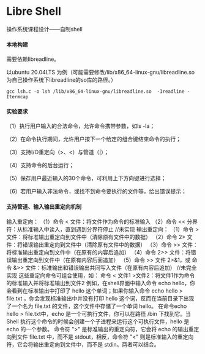 # Libre Shell

操作系统课程设计——自制shell

#### 本地构建

需要依赖libreadline。

以ubuntu 20.04LTS 为例（可能需要修改/lib/x86_64-linux-gnu/libreadline.so为自己操作系统下libreadline的so库的路径。）

```shell
gcc lsh.c -o lsh /lib/x86_64-linux-gnu/libreadline.so  -Ireadline -Itermcap
```



#### 实验要求

（1）执行用户输入的合法命令，允许命令携带参数，如ls -la；

（2）在命令执行期间，允许用户按下一个给定的组合键结束命令的执行；

（3）支持I/O重定向（>、<）与管道（|）；

（4）支持命令的后台运行；

（5）保存用户最近输入的30个命令，可利用上下方向键进行选择；

（6）若用户输入非法命令，或找不到命令要执行的文件等，给出错误提示；



#### 支持管道、输入输出重定向机制

输入重定向：
（1）命令 < 文件：将文件作为命令的标准输入
（2）命令 << 分界符：从标准输入中读入，直到遇到分界符停止  //未实现
输出重定向：
（1）命令 > 文件：将标准输出重定向到文件中（清除原有文件中的数据）
（2）命令 2> 文件：将错误输出重定向到文件中（清除原有文件中的数据）
（3）命令 >> 文件：将标准输出重定向到文件中（在原有的内容后追加）
（4）命令 2>> 文件：将错误输出重定向到文件中（在原有内容后面追加）
（5）命令 >> 文件 2>&1，或  命令 &>> 文件：标准输出和错误输出共同写入文件（在原有内容后追加） //未完全实现
这些重定向命令可组合使用，如：
命令 < 文件1 >文件2：将文件1作为命令的标准输入并将标准输出到文件2
例如，在shell界面中输入命令 echo hello，你会看到在标准输出中打印了 hello 这个单词；如果你输入命令 echo hello > file.txt ，你会发现标准输出中并没有打印 hello 这个词，反而在当前目录下出现了一个名为 file.txt 的文件，这个文件中存储了一个单词 hello。
在命令echo hello > file.txt中，echo 是一个可执行文件，你可以在路径 /bin 下找到它。当 Shell 执行这个命令的时候会创建一个子进程来运行这个可执行文件，hello 是echo 的一个参数。
命令符 ">" 是标准输出的重定向符，它会将 echo 的输出重定向到文件 file.txt 中，而不是 stdout，相反，命令符 "<" 则是标准输入的重定向符，它会将输出重定向到文件中，而不是 stdin。两者可以结合。
